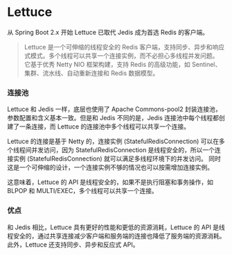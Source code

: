 # Lettuce

从 Spring Boot 2.x 开始 Lettuce 已取代 Jedis 成为首选 Redis 的客户端。

> Lettuce 是一个可伸缩的线程安全的 Redis 客户端，支持同步、异步和响应式模式。多个线程可以共享一个连接实例，而不必担心多线程并发问题。
> 它基于优秀 Netty NIO 框架构建，支持 Redis 的高级功能，如 Sentinel、集群、流水线、自动重新连接和 Redis 数据模型。

### 连接池

Lettuce 和 Jedis 一样，底层也使用了 Apache Commons-pool2 封装连接池，参数配置和含义基本一致。但是和 Jedis 不同的是，Jedis 连接池中每个线程都创建了一条连接，而 Lettuce 的连接池中多个线程可以共享一个连接。

Lettuce 的连接是基于 Netty 的，连接实例 (StatefulRedisConnection) 可以在多个线程间并发访问，因为 StatefulRedisConnection 是线程安全的，所以一个连接实例 (StatefulRedisConnection) 就可以满足多线程环境下的并发访问。
同时这是一个可伸缩的设计，一个连接实例不够的情况也可以按需增加连接实例。

这意味着，Lettuce 的 API 是线程安全的，如果不是执行阻塞和事务操作，如 BLPOP 和 MULTI/EXEC，多个线程可以共享一个连接。

### 优点

和 Jedis 相比，Lettuce 具有更好的性能和更低的资源消耗，Lettuce 的 API 是线程安全的，通过共享连接减少客户端和服务端的连接也降低了服务端的资源消耗。此外，Lettuce 还支持同步、异步和反应式 API。



